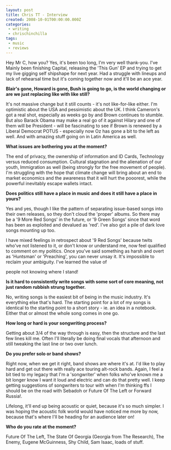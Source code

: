 ```yaml
---
layout: post
title: Chris TT - Interview
created: 2008-10-01T00:00:00.000Z
categories:
 - writing
 - chrischinchilla
tags: 
 - music 
 - reviews
---
```


Hey Mr C, how you? Yes, it's been too long, I'm very well thank-you. I've Mainly been finishing Capital, releasing the 'This Gun' EP and trying to get my live gigging self shipshape for next year. Had a struggle with lineups and lack of rehearsal time but it's coming together now and it'll be an ace year.

**Blair's gone, Howard is gone, Bush is going to go, is the world changing or are we just replacing like with like still?**

It's not massive change but it still counts - it's not like-for-like either. I'm optimistic about the USA and pessimistic about the UK. I think Cameron's got a real shot, especially as weeks go by and Brown continues to stumble. But also Barack Obama may make a real go of it against Hilary and one of them will be President - will be fascinating to see if Brown is renewed by a Liberal Democrat POTUS - especially now Oz has gone a bit to the left as well. And with amazing stuff going on in Latin America as well.

**What issues are bothering you at the moment?**

The end of privacy, the ownership of information and ID Cards, Technology versus reduced consumption. Cultural stagnation and the alienation of our youth, Immigration as well (being strongly for the free movement of people). I'm struggling with the hope that climate change will bring about an end to market economics and the awareness that it will hurt the pooorest, while the powerful inevitably escape wallets intact.

**Does politics still have a place in music and does it still have a place in yours?**

Yes and yes, though I like the pattern of separating issue-based songs into their own releases, so they don't cloud the 'proper' albums. So there may be a '9 More Red Songs' in the future, or '9 Green Songs' since that word has been as exploited and devalued as 'red'. I've also got a pile of dark love songs mounting up too.

I have mixed feelings in retrospect about '9 Red Songs' because twits who've not listened to it, or don't know or understand me, now feel qualified to comment on my politics. Once you've said something as harsh and overt as 'Huntsman' or 'Preaching', you can never unsay it. It's impossible to reclaim your ambiguity. I've learned the value of

people not knowing where I stand!

**Is it hard to consistently write songs with some sort of core meaning, not just random rubbish strung together.**

No, writing songs is the easiest bit of being in the music industry. It's everything else that's hard. The starting point for a lot of my songs is identical to the starting point to a short story - ie. an idea in a notebook. Either that or almost the whole song comes in one go.

**How long or hard is your songwriting process?**

Getting about 3/4 of the way through is easy, then the structure and the last few lines kill me. Often I'll literally be doing final vocals that afternoon and still tweaking the last line or two over lunch.

**Do you prefer solo or band shows?**

Right now, when we get it right, band shows are where it's at. I'd like to play hard and get out there with really ace touring alt-rock bands. Again, I feel a bit tied to my legacy that I'm a 'songwriter' when folks who've known me a bit longer know I want it loud and electric and can do that pretty well. I keep getting suggestions of songwriters to tour with when I'm thinking ffs I should be on the road with Sebadoh or Future Of The Left or Forward Russia!.

Lifelong, it'll end up being acoustic or quiet, because it's so much simpler. I was hoping the acoustic folk world would have noticed me more by now, because that's where I'll be heading for an audience later on!

**Who do you rate at the moment?**

Future Of The Left, The State Of Georgia (Georgia from The Research), The Enemy, Eugene McGuinness, Shy Child, Sam Isaac, loads of stuff.
